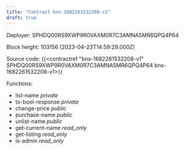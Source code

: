 ```yaml
---
title: "Contract bns-1682261532208-v1"
draft: true
---
```

Deployer: SPHDQ00RS9XWP9R0VAXM0R7C3AMNA5MR6QPQ4P64


 



Block height: 103156 (2023-04-23T14:59:29.000Z)

Source code: {{<contractref "bns-1682261532208-v1" SPHDQ00RS9XWP9R0VAXM0R7C3AMNA5MR6QPQ4P64 bns-1682261532208-v1>}}

Functions:

* list-name _private_
* to-bool-response _private_
* change-price _public_
* purchase-name _public_
* unlist-name _public_
* get-current-name _read_only_
* get-listing _read_only_
* is-admin _read_only_
